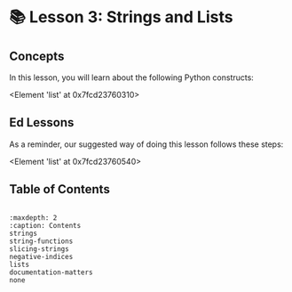 # 📚 Lesson 3: Strings and Lists
## Concepts

In this lesson, you will learn about the following Python constructs:

<Element 'list' at 0x7fcd23760310>
## Ed Lessons

As a reminder, our suggested way of doing this lesson follows these steps:

<Element 'list' at 0x7fcd23760540>



## Table of Contents

```{toctree}

:maxdepth: 2
:caption: Contents
strings
string-functions
slicing-strings
negative-indices
lists
documentation-matters
none
```
